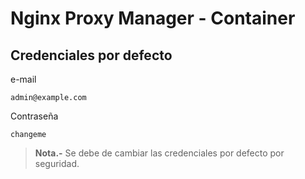 # Nginx Proxy Manager - Container

## Credenciales por defecto

e-mail

```shell-session
admin@example.com
```

Contraseña

```shell-session
changeme
```

> **Nota.-** Se debe de cambiar las credenciales por defecto por seguridad.

